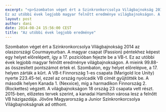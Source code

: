 ```yaml
---
excerpt: "<p>Szombaton véget ért a Szinkronkorcsolya Világbajnokság 2014 az olaszországi Courmayeurban. A magyar csapat (Passion) péntekhez képest egy helyet előrelépett, így a 17. pozícióban fejezte be a VB-t.
Ez az utóbbi évek legjobb magyar felnőtt eredménye világbajnokságon. A mieink 99.88-as összesített pontszámot értek el. Szombaton, egy helyet előrelépve, a 17. helyen zárták a kűrt.<p>"
layout: post
author: dani
date: 2014-08-24 15:56:00 CEST
title: "Az utóbbi évek legjobb eredménye"
---
```

Szombaton véget ért a Szinkronkorcsolya Világbajnokság 2014 az olaszországi Courmayeurban. A magyar csapat (Passion) péntekhez képest egy helyet előrelépett, így a 17. pozícióban fejezte be a VB-t. Ez az utóbbi évek legjobb magyar felnőtt eredménye világbajnokságon. A mieink 99.88-as összesített pontszámot értek el. Szombaton, egy helyet előrelépve, a 17. helyen zárták a kűrt. A VB-t Finnország 1-es csapata (Marigold Ice Unity) nyerte 223.45-tel, ezzel az ország nyolcadik VB címét gyűjtötték be. A második helyen Kanada 1. (Nexxice), míg a harmadikon Finnország 2. (Rockettes) végzett. A világbajnokságon 18 ország 23 csapata vett részt. 2015-ben, előzetes tervek szerint, a kanadai Hamilton városa lesz a felnőtt VB házigazdája. Jövőre Magyarország a Junior Szinkronkorcsolya Világbajnokságnak ad otthont.
